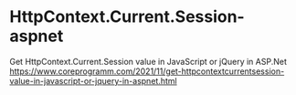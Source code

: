 # HttpContext.Current.Session-aspnet
Get HttpContext.Current.Session value in JavaScript or jQuery in ASP.Net
<br>
https://www.coreprogramm.com/2021/11/get-httpcontextcurrentsession-value-in-javascript-or-jquery-in-aspnet.html
